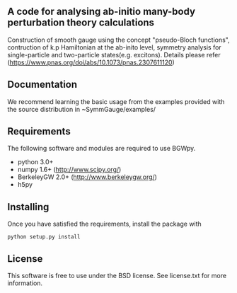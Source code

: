 A code for analysing ab-initio many-body perturbation theory calculations
-------------
Construction of smooth gauge using the concept "pseudo-Bloch functions", contruction of k.p Hamiltonian at the ab-inito level,
symmetry analysis for single-particle and two-particle states(e.g. excitons). 
Details please refer (https://www.pnas.org/doi/abs/10.1073/pnas.2307611120) 


Documentation
-------------

We recommend learning the basic usage from the examples provided
with the source distribution in ~SymmGauge/examples/ 


Requirements
------------

The following software and modules are required to use BGWpy.

  * python 3.0+ 
  * numpy 1.6+      (http://www.scipy.org/)
  * BerkeleyGW 2.0+ (http://www.berkeleygw.org/)
  * h5py

Installing
----------

Once you have satisfied the requirements, install the package with

    python setup.py install



License
-------

This software is free to use under the BSD license.
See license.txt for more information.

